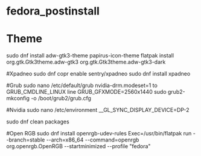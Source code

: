 # fedora_postinstall

# Theme
sudo dnf install adw-gtk3-theme papirus-icon-theme
flatpak install org.gtk.Gtk3theme.adw-gtk3 org.gtk.Gtk3theme.adw-gtk3-dark

#Xpadneo
sudo dnf copr enable sentry/xpadneo
sudo dnf install xpadneo

#Grub
sudo nano /etc/default/grub
nvidia-drm.modeset=1 to GRUB_CMDLINE_LINUX line
GRUB_GFXMODE=2560x1440
sudo grub2-mkconfig -o /boot/grub2/grub.cfg

#Nvidia
sudo nano /etc/environment
__GL_SYNC_DISPLAY_DEVICE=DP-2

sudo dnf clean packages

#Open RGB
sudo dnf install openrgb-udev-rules
Exec=/usr/bin/flatpak run --branch=stable --arch=x86_64 --command=openrgb org.openrgb.OpenRGB --startminimized --profile "fedora"
